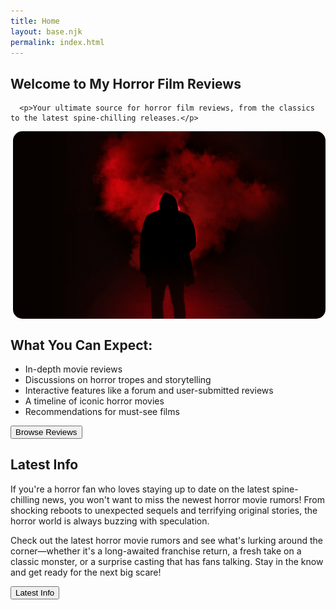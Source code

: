 ```yaml
---
title: Home 
layout: base.njk
permalink: index.html
---
```


<main> 
<div class="main-content-wrapper">

 <h2> Welcome to My Horror Film Reviews </h2>



      <p>Your ultimate source for horror film reviews, from the classics to the latest spine-chilling releases.</p>


<img src="images/clip1.jpg" alt="movie reel" style="width:500px; height:300px; display: block; margin-left: auto; border-radius: 15px">




 <section class="intro">
        <h2>What You Can Expect:</h2>
                <ul>
                    <li>In-depth movie reviews</li>
                    <li>Discussions on horror tropes and storytelling</li>
                    <li>Interactive features like a forum and user-submitted reviews</li>
                    <li>A timeline of iconic horror movies</li>
                    <li>Recommendations for must-see films</li>
                </ul>
   <button type="button" onclick="location.href='movie.html'">Browse Reviews</button>


<section class="latest">
        <h2>Latest Info </h2>
        <p>
If you're a horror fan who loves staying up to date on the latest spine-chilling news, you won't want to miss the newest horror movie rumors! From shocking reboots to unexpected sequels and terrifying original stories, the horror world is always buzzing with speculation.  

Check out the latest horror movie rumors and see what's lurking around the corner—whether it's a long-awaited franchise return, a fresh take on a classic monster, or a surprise casting that has fans talking. Stay in the know and get ready for the next big scare!

 </p>
       <button type="button" onclick="location.href='latest.html'"> Latest Info </button>
 </section>
</section>
</div>
</main>


